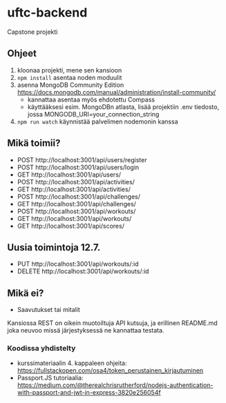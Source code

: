 # uftc-backend

Capstone projekti

## Ohjeet

1. kloonaa projekti, mene sen kansioon
2. `npm install` asentaa noden moduulit
3. asenna MongoDB Community Edition https://docs.mongodb.com/manual/administration/install-community/
   - kannattaa asentaa myös ehdotettu Compass
   - käyttääksesi esim. MongoDBn atlasta, lisää projektiin .env tiedosto, jossa MONGODB_URI=your_connection_string
4. `npm run watch` käynnistää palvelimen nodemonin kanssa

## Mikä toimii?

- POST http://localhost:3001/api/users/register
- POST http://localhost:3001/api/users/login
- GET http://localhost:3001/api/users/
- POST http://localhost:3001/api/activities/
- GET http://localhost:3001/api/activities/
- POST http://localhost:3001/api/challenges/
- GET http://localhost:3001/api/challenges/
- POST http://localhost:3001/api/workouts/
- GET http://localhost:3001/api/workouts/
- GET http://localhost:3001/api/scores/

## Uusia toimintoja 12.7.

- PUT http://localhost:3001/api/workouts/:id
- DELETE http://localhost:3001/api/workouts/:id

## Mikä ei?

- Saavutukset tai mitalit

Kansiossa REST on oikein muotoiltuja API kutsuja, ja erillinen README.md joka neuvoo missä järjestyksessä ne kannattaa testata.

### Koodissa yhdistelty

- kurssimateriaalin 4. kappaleen ohjeita: https://fullstackopen.com/osa4/token_perustainen_kirjautuminen
- Passport.JS tutoriaalia: https://medium.com/@therealchrisrutherford/nodejs-authentication-with-passport-and-jwt-in-express-3820e256054f
